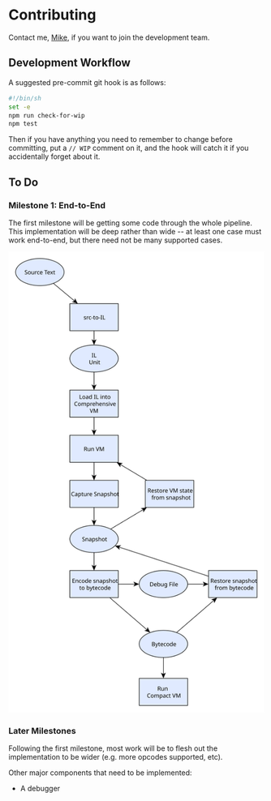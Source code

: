 # Contributing

Contact me, [Mike](mailto:mike@coder-mike.com), if you want to join the development team.

## Development Workflow

A suggested pre-commit git hook is as follows:

```sh
#!/bin/sh
set -e
npm run check-for-wip
npm test
```

Then if you have anything you need to remember to change before committing, put a `// WIP` comment on it, and the hook will catch it if you accidentally forget about it.

## To Do

### Milestone 1: End-to-End

The first milestone will be getting some code through the whole pipeline. This implementation will be deep rather than wide -- at least one case must work end-to-end, but there need not be many supported cases.

![./images/Pipeline.svg](./images/Pipeline.svg)

### Later Milestones

Following the first milestone, most work will be to flesh out the implementation to be wider (e.g. more opcodes supported, etc).

Other major components that need to be implemented:

 - A debugger
